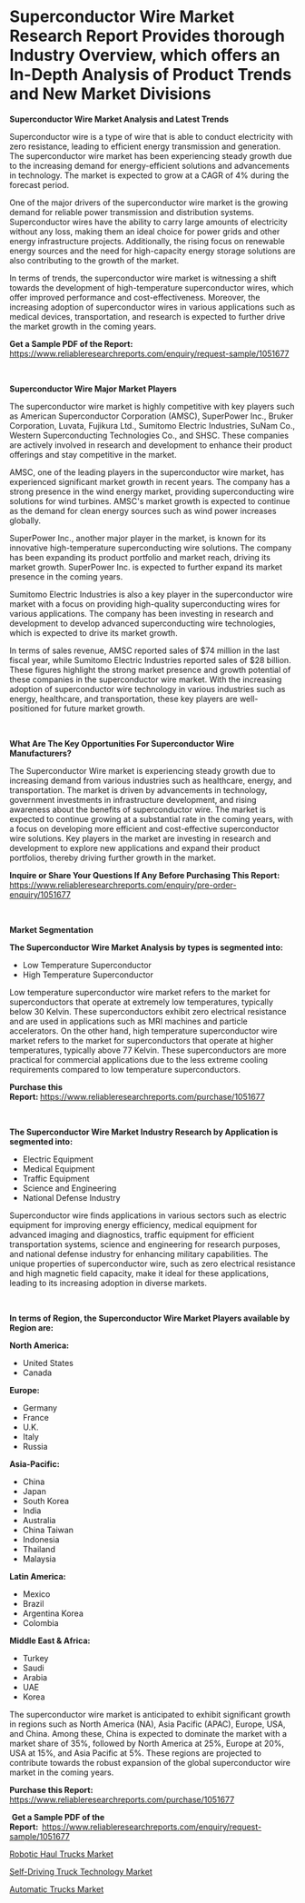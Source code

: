 <p><h1>Superconductor Wire Market Research Report Provides thorough Industry Overview, which offers an In-Depth Analysis of Product Trends and New Market Divisions</h1></p><p><strong>Superconductor Wire Market Analysis and Latest Trends</strong></p>
<p><p>Superconductor wire is a type of wire that is able to conduct electricity with zero resistance, leading to efficient energy transmission and generation. The superconductor wire market has been experiencing steady growth due to the increasing demand for energy-efficient solutions and advancements in technology. The market is expected to grow at a CAGR of 4% during the forecast period.</p><p>One of the major drivers of the superconductor wire market is the growing demand for reliable power transmission and distribution systems. Superconductor wires have the ability to carry large amounts of electricity without any loss, making them an ideal choice for power grids and other energy infrastructure projects. Additionally, the rising focus on renewable energy sources and the need for high-capacity energy storage solutions are also contributing to the growth of the market.</p><p>In terms of trends, the superconductor wire market is witnessing a shift towards the development of high-temperature superconductor wires, which offer improved performance and cost-effectiveness. Moreover, the increasing adoption of superconductor wires in various applications such as medical devices, transportation, and research is expected to further drive the market growth in the coming years.</p></p>
<p><strong>Get a Sample PDF of the Report:&nbsp;</strong> <a href="https://www.reliableresearchreports.com/enquiry/request-sample/1051677">https://www.reliableresearchreports.com/enquiry/request-sample/1051677</a></p>
<p>&nbsp;</p>
<p><strong>Superconductor Wire Major Market Players</strong></p>
<p><p>The superconductor wire market is highly competitive with key players such as American Superconductor Corporation (AMSC), SuperPower Inc., Bruker Corporation, Luvata, Fujikura Ltd., Sumitomo Electric Industries, SuNam Co., Western Superconducting Technologies Co., and SHSC. These companies are actively involved in research and development to enhance their product offerings and stay competitive in the market.</p><p>AMSC, one of the leading players in the superconductor wire market, has experienced significant market growth in recent years. The company has a strong presence in the wind energy market, providing superconducting wire solutions for wind turbines. AMSC's market growth is expected to continue as the demand for clean energy sources such as wind power increases globally.</p><p>SuperPower Inc., another major player in the market, is known for its innovative high-temperature superconducting wire solutions. The company has been expanding its product portfolio and market reach, driving its market growth. SuperPower Inc. is expected to further expand its market presence in the coming years.</p><p>Sumitomo Electric Industries is also a key player in the superconductor wire market with a focus on providing high-quality superconducting wires for various applications. The company has been investing in research and development to develop advanced superconducting wire technologies, which is expected to drive its market growth.</p><p>In terms of sales revenue, AMSC reported sales of $74 million in the last fiscal year, while Sumitomo Electric Industries reported sales of $28 billion. These figures highlight the strong market presence and growth potential of these companies in the superconductor wire market. With the increasing adoption of superconductor wire technology in various industries such as energy, healthcare, and transportation, these key players are well-positioned for future market growth.</p></p>
<p>&nbsp;</p>
<p><strong>What Are The Key Opportunities For Superconductor Wire Manufacturers?</strong></p>
<p><p>The Superconductor Wire market is experiencing steady growth due to increasing demand from various industries such as healthcare, energy, and transportation. The market is driven by advancements in technology, government investments in infrastructure development, and rising awareness about the benefits of superconductor wire. The market is expected to continue growing at a substantial rate in the coming years, with a focus on developing more efficient and cost-effective superconductor wire solutions. Key players in the market are investing in research and development to explore new applications and expand their product portfolios, thereby driving further growth in the market.</p></p>
<p><strong>Inquire or Share Your Questions If Any Before Purchasing This Report:</strong> <a href="https://www.reliableresearchreports.com/enquiry/pre-order-enquiry/1051677">https://www.reliableresearchreports.com/enquiry/pre-order-enquiry/1051677</a></p>
<p>&nbsp;</p>
<p><strong>Market Segmentation</strong></p>
<p><strong>The Superconductor Wire Market Analysis by types is segmented into:</strong></p>
<p><ul><li>Low Temperature Superconductor</li><li>High Temperature Superconductor</li></ul></p>
<p><p>Low temperature superconductor wire market refers to the market for superconductors that operate at extremely low temperatures, typically below 30 Kelvin. These superconductors exhibit zero electrical resistance and are used in applications such as MRI machines and particle accelerators. On the other hand, high temperature superconductor wire market refers to the market for superconductors that operate at higher temperatures, typically above 77 Kelvin. These superconductors are more practical for commercial applications due to the less extreme cooling requirements compared to low temperature superconductors.</p></p>
<p><strong>Purchase this Report:&nbsp;</strong><a href="https://www.reliableresearchreports.com/purchase/1051677">https://www.reliableresearchreports.com/purchase/1051677</a></p>
<p>&nbsp;</p>
<p><strong>The Superconductor Wire Market Industry Research by Application is segmented into:</strong></p>
<p><ul><li>Electric Equipment</li><li>Medical Equipment</li><li>Traffic Equipment</li><li>Science and Engineering</li><li>National Defense Industry</li></ul></p>
<p><p>Superconductor wire finds applications in various sectors such as electric equipment for improving energy efficiency, medical equipment for advanced imaging and diagnostics, traffic equipment for efficient transportation systems, science and engineering for research purposes, and national defense industry for enhancing military capabilities. The unique properties of superconductor wire, such as zero electrical resistance and high magnetic field capacity, make it ideal for these applications, leading to its increasing adoption in diverse markets.</p></p>
<p>&nbsp;</p>
<p><strong>In terms of Region, the Superconductor Wire Market Players available by Region are:</strong></p>
<p>
    <p> <strong> North America: </strong>
        <ul>
            <li>United States</li>
            <li>Canada</li>
        </ul>
        </p> 
    <p> <strong> Europe: </strong>
        <ul>
            <li>Germany</li>
            <li>France</li>
            <li>U.K.</li>
            <li>Italy</li>
            <li>Russia</li>
        </ul>
        </p> 
    <p> <strong> Asia-Pacific: </strong>
        <ul>
            <li>China</li>
            <li>Japan</li>
            <li>South Korea</li>
            <li>India</li>
            <li>Australia</li>
            <li>China Taiwan</li>
            <li>Indonesia</li>
            <li>Thailand</li>
            <li>Malaysia</li>
        </ul>
        </p> 
    <p> <strong> Latin America: </strong>
        <ul>
            <li>Mexico</li>
            <li>Brazil</li>
            <li>Argentina Korea</li>
            <li>Colombia</li>
        </ul>
        </p> 
    <p> <strong> Middle East & Africa: </strong>
        <ul>
            <li>Turkey</li>
            <li>Saudi</li>
            <li>Arabia</li>
            <li>UAE</li>
            <li>Korea</li>
        </ul>
    </p>
    </p>
<p><p>The superconductor wire market is anticipated to exhibit significant growth in regions such as North America (NA), Asia Pacific (APAC), Europe, USA, and China. Among these, China is expected to dominate the market with a market share of 35%, followed by North America at 25%, Europe at 20%, USA at 15%, and Asia Pacific at 5%. These regions are projected to contribute towards the robust expansion of the global superconductor wire market in the coming years.</p></p>
<p><strong>Purchase this Report: </strong><a href="https://www.reliableresearchreports.com/purchase/1051677">https://www.reliableresearchreports.com/purchase/1051677</a></p>
<p>&nbsp;<strong>Get a Sample PDF of the Report:&nbsp;&nbsp;</strong><a href="https://www.reliableresearchreports.com/enquiry/request-sample/1051677">https://www.reliableresearchreports.com/enquiry/request-sample/1051677</a></p>
<p><strong></strong></p>
<p><p><a href="https://view.publitas.com/reportprime-1/global-robotic-haul-trucks-market-size-and-market-trends-insights-and-projections-from-2023-to-2030/">Robotic Haul Trucks Market</a></p><p><a href="https://view.publitas.com/reportprime-1/self-driving-truck-technology-market-size-and-examines-its-market-scope-with-a-primary-focus-on-growth-opportunities-and-forecasted-trends-spanning-from-2023-to-2030/">Self-Driving Truck Technology Market</a></p><p><a href="https://view.publitas.com/reportprime-1/automatic-trucks-market-size-share-trends-analysis-report-by-application-regional-outlook-competitive-strategies-and-segment-forecasts-2023-2030/">Automatic Trucks Market</a></p></p>